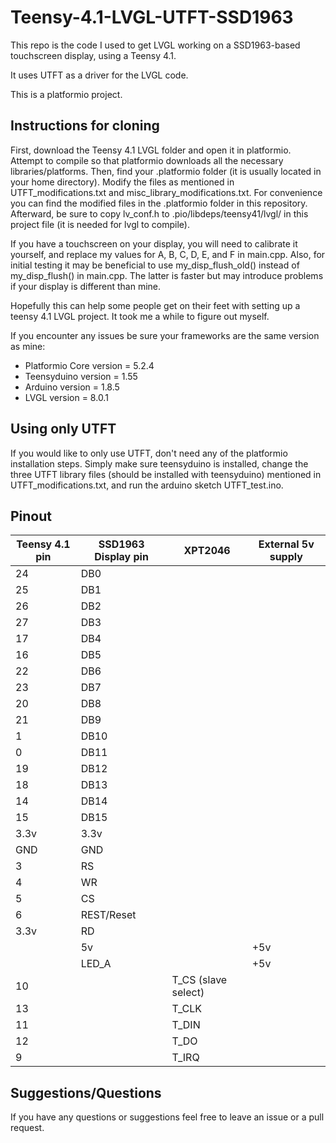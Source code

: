 # Teensy-4.1-LVGL-UTFT-SSD1963
This repo is the code I used to get LVGL working on a SSD1963-based touchscreen display, using a Teensy 4.1.

It uses UTFT as a driver for the LVGL code.

This is a platformio project.

## Instructions for cloning
First, download the Teensy 4.1 LVGL folder and open it in platformio.  Attempt to compile so that platformio downloads all the necessary libraries/platforms.  Then, find your .platformio folder (it is usually located in your home directory).  Modify the files as mentioned in UTFT_modifications.txt and misc_library_modifications.txt.  For convenience you can find the modified files in the .platformio folder in this repository.  Afterward, be sure to copy lv_conf.h to .pio/libdeps/teensy41/lvgl/ in this project file (it is needed for lvgl to compile).

If you have a touchscreen on your display, you will need to calibrate it yourself, and replace my values for A, B, C, D, E, and F in main.cpp.  Also, for initial testing it may be beneficial to use my_disp_flush_old() instead of my_disp_flush() in main.cpp.  The latter is faster but may introduce problems if your display is different than mine.

Hopefully this can help some people get on their feet with setting up a teensy 4.1 LVGL project.  It took me a while to figure out myself.

If you encounter any issues be sure your frameworks are the same version as mine:
 - Platformio Core version = 5.2.4
 - Teensyduino version = 1.55
 - Arduino version = 1.8.5
 - LVGL version = 8.0.1

## Using only UTFT
If you would like to only use UTFT, don't need any of the platformio installation steps.  Simply make sure teensyduino is installed, change the three UTFT library files (should be installed with teensyduino) mentioned in UTFT_modifications.txt, and run the arduino sketch UTFT_test.ino.

## Pinout
| Teensy 4.1 pin | SSD1963 Display pin | XPT2046 | External 5v supply |
|----------------|---------------------|---------|--------------------|
| 24             | DB0                 |         |                    |
| 25             | DB1                 |         |                    |
| 26             | DB2                 |         |                    |
| 27             | DB3                 |         |                    |
| 17             | DB4                 |         |                    |
| 16             | DB5                 |         |                    |
| 22             | DB6                 |         |                    |
| 23             | DB7                 |         |                    |
| 20             | DB8                 |         |                    |
| 21             | DB9                 |         |                    |
| 1              | DB10                |         |                    |
| 0              | DB11                |         |                    |
| 19             | DB12                |         |                    |
| 18             | DB13                |         |                    |
| 14             | DB14                |         |                    |
| 15             | DB15                |         |                    |
| 3.3v           | 3.3v                |         |                    |
| GND            | GND                 |         |                    |
| 3              | RS                  |         |                    |
| 4              | WR                  |         |                    |
| 5             | CS                  |         |                    |
| 6             | REST/Reset          |         |                    |
| 3.3v           | RD                  |         |                    |
|                | 5v                  |         | +5v                |
|                | LED_A               |         | +5v                |
| 10             |                     | T_CS (slave select)   |                    |
| 13             |                     | T_CLK   |                    |
| 11             |                     | T_DIN   |                    |
| 12             |                     | T_DO    |                    |
| 9              |                     | T_IRQ   |                    |

## Suggestions/Questions
If you have any questions or suggestions feel free to leave an issue or a pull request.
